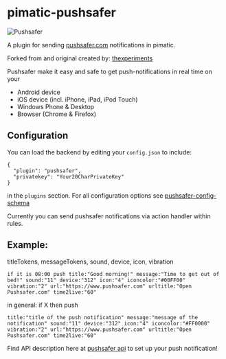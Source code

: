 pimatic-pushsafer
=======================

![Pushsafer](https://www.pushsafer.com/de/assets/logos/logo.png)

A plugin for sending [pushsafer.com](https://www.pushsafer.net/) notifications in pimatic.

Forked from and original created by: [thexperiments](https://github.com/thexperiments/pimatic-pushover)

Pushsafer make it easy and safe to get push-notifications in real time on your
- Android device
- iOS device (incl. iPhone, iPad, iPod Touch)
- Windows Phone & Desktop
- Browser (Chrome & Firefox)

Configuration
-------------
You can load the backend by editing your `config.json` to include:

    {
      "plugin": "pushsafer",
      "privatekey": "Your20CharPrivateKey"
    }

in the `plugins` section. For all configuration options see 
[pushsafer-config-schema](pushsafer-config-schema.coffee)

Currently you can send pushsafer notifications via action handler within rules.

Example:
--------

titleTokens, messageTokens, sound, device, icon, vibration

    if it is 08:00 push title:"Good morning!" message:"Time to get out of bed!" sound:"11" device:"312" icon:"4" iconcolor:"#00FF00" vibration:"2" url:"https://www.pushsafer.com" urltitle:"Open Pushsafer.com" time2live:"60"

in general: if X then push

    title:"title of the push notification" message:"message of the notification" sound:"11" device:"312" icon:"4" iconcolor:"#FF0000" vibration:"2" url:"https://www.pushsafer.com" urltitle:"Open Pushsafer.com" time2live:"60"

Find API description here at [pushsafer api](https://www.pushsafer.com/de/pushapi) to set up your push notification!
